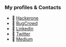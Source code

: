 ### My profiles & Contacts
- 🔰 [Hackerone](https://hackerone.com/br0k3nsec)
- 🔰 [BugCrowd](https://bugcrowd.com/br0k3nsec)
- 🔰 [Linkedin](https://www.linkedin.com/in/br0knsec/)
- 🔰 [Twitter](https://twitter.com/br0k3nsec)
- 🔰 [Medium](https://medium.com/@br0k3nsec)

